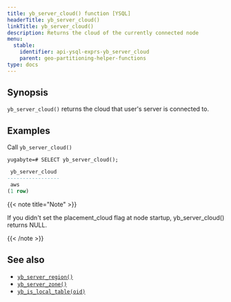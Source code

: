 ```yaml
---
title: yb_server_cloud() function [YSQL]
headerTitle: yb_server_cloud()
linkTitle: yb_server_cloud()
description: Returns the cloud of the currently connected node
menu:
  stable:
    identifier: api-ysql-exprs-yb_server_cloud
    parent: geo-partitioning-helper-functions
type: docs
---
```


## Synopsis

`yb_server_cloud()` returns the cloud that user's server is connected to.

## Examples

Call `yb_server_cloud()`

```plpgsql
yugabyte=# SELECT yb_server_cloud();
```

```output.sql
 yb_server_cloud
-----------------
 aws
(1 row)
```

{{< note title="Note" >}}

If you didn't set the placement_cloud flag at node startup, yb_server_cloud() returns NULL.

{{< /note >}}

## See also

- [`yb_server_region()`](../func_yb_server_region)
- [`yb_server_zone()`](../func_yb_server_zone)
- [`yb_is_local_table(oid)`](../func_yb_is_local_table)
